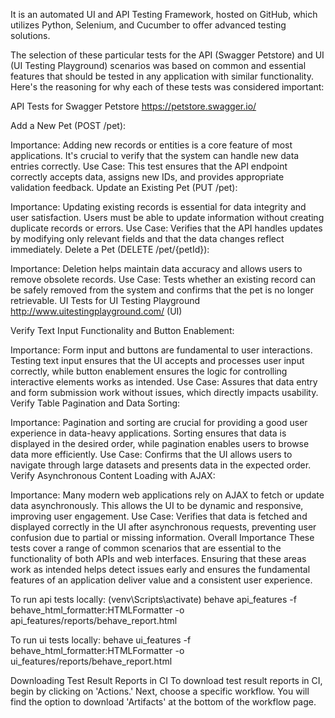 It is an automated UI and API Testing Framework, hosted on GitHub, which utilizes Python, Selenium, and Cucumber to offer advanced testing solutions.

The selection of these particular tests for the API (Swagger Petstore) and UI (UI Testing Playground) scenarios was based on common and essential features that should be tested in any application with similar functionality. Here's the reasoning for why each of these tests was considered important:

API Tests for Swagger Petstore
https://petstore.swagger.io/

Add a New Pet (POST /pet):

Importance: Adding new records or entities is a core feature of most applications. It's crucial to verify that the system can handle new data entries correctly.
Use Case: This test ensures that the API endpoint correctly accepts data, assigns new IDs, and provides appropriate validation feedback.
Update an Existing Pet (PUT /pet):

Importance: Updating existing records is essential for data integrity and user satisfaction. Users must be able to update information without creating duplicate records or errors.
Use Case: Verifies that the API handles updates by modifying only relevant fields and that the data changes reflect immediately.
Delete a Pet (DELETE /pet/{petId}):

Importance: Deletion helps maintain data accuracy and allows users to remove obsolete records.
Use Case: Tests whether an existing record can be safely removed from the system and confirms that the pet is no longer retrievable.
UI Tests for UI Testing Playground
http://www.uitestingplayground.com/ (UI)

Verify Text Input Functionality and Button Enablement:

Importance: Form input and buttons are fundamental to user interactions. Testing text input ensures that the UI accepts and processes user input correctly, while button enablement ensures the logic for controlling interactive elements works as intended.
Use Case: Assures that data entry and form submission work without issues, which directly impacts usability.
Verify Table Pagination and Data Sorting:

Importance: Pagination and sorting are crucial for providing a good user experience in data-heavy applications. Sorting ensures that data is displayed in the desired order, while pagination enables users to browse data more efficiently.
Use Case: Confirms that the UI allows users to navigate through large datasets and presents data in the expected order.
Verify Asynchronous Content Loading with AJAX:

Importance: Many modern web applications rely on AJAX to fetch or update data asynchronously. This allows the UI to be dynamic and responsive, improving user engagement.
Use Case: Verifies that data is fetched and displayed correctly in the UI after asynchronous requests, preventing user confusion due to partial or missing information.
Overall Importance
These tests cover a range of common scenarios that are essential to the functionality of both APIs and web interfaces. Ensuring that these areas work as intended helps detect issues early and ensures the fundamental features of an application deliver value and a consistent user experience.

To run api tests locally:
(venv\Scripts\activate)
behave api_features -f behave_html_formatter:HTMLFormatter -o api_features/reports/behave_report.html

To run ui tests locally:
behave ui_features -f behave_html_formatter:HTMLFormatter -o ui_features/reports/behave_report.html

Downloading Test Result Reports in CI To download test result reports in CI, begin by clicking on 'Actions.' Next, choose a specific workflow. You will find the option to download 'Artifacts' at the bottom of the workflow page.

